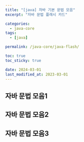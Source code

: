 ```yaml
---
title: "[java] 자바 기본 문법 모음"
excerpt: "자바 문법 플래시 카드"

categories:
  - java-core
tags:
  - [java]

permalink: /java-core/java-flash/

toc: true
toc_sticky: true

date: 2024-03-01
last_modified_at: 2023-03-01
---
```


## 자바 문법 모음1
## 자바 문법 모음2
## 자바 문법 모음3
